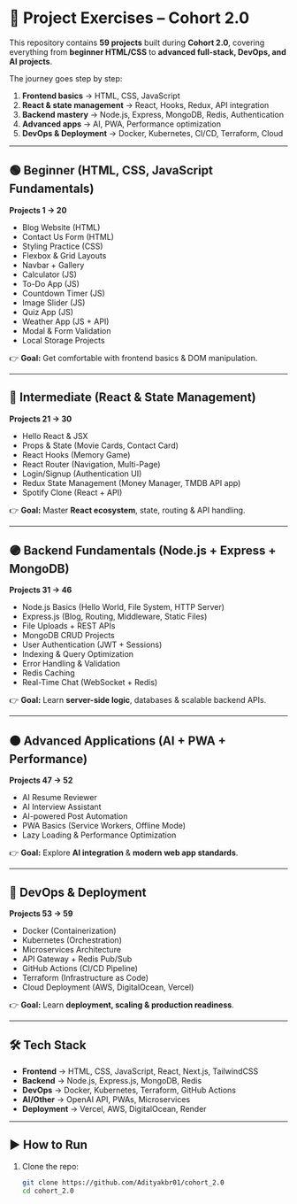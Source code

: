 # 🚀 Project Exercises – Cohort 2.0

This repository contains **59 projects** built during **Cohort 2.0**, covering everything from **beginner HTML/CSS** to **advanced full-stack, DevOps, and AI projects**.  

The journey goes step by step:
1. **Frontend basics** → HTML, CSS, JavaScript  
2. **React & state management** → React, Hooks, Redux, API integration  
3. **Backend mastery** → Node.js, Express, MongoDB, Redis, Authentication  
4. **Advanced apps** → AI, PWA, Performance optimization  
5. **DevOps & Deployment** → Docker, Kubernetes, CI/CD, Terraform, Cloud  

---

## 🟢 Beginner (HTML, CSS, JavaScript Fundamentals)  
**Projects 1 → 20**

- Blog Website (HTML)  
- Contact Us Form (HTML)  
- Styling Practice (CSS)  
- Flexbox & Grid Layouts  
- Navbar + Gallery  
- Calculator (JS)  
- To-Do App (JS)  
- Countdown Timer (JS)  
- Image Slider (JS)  
- Quiz App (JS)  
- Weather App (JS + API)  
- Modal & Form Validation  
- Local Storage Projects  

👉 **Goal:** Get comfortable with frontend basics & DOM manipulation.

---

## 🔵 Intermediate (React & State Management)  
**Projects 21 → 30**

- Hello React & JSX  
- Props & State (Movie Cards, Contact Card)  
- React Hooks (Memory Game)  
- React Router (Navigation, Multi-Page)  
- Login/Signup (Authentication UI)  
- Redux State Management (Money Manager, TMDB API app)  
- Spotify Clone (React + API)  

👉 **Goal:** Master **React ecosystem**, state, routing & API handling.

---

## 🟣 Backend Fundamentals (Node.js + Express + MongoDB)  
**Projects 31 → 46**

- Node.js Basics (Hello World, File System, HTTP Server)  
- Express.js (Blog, Routing, Middleware, Static Files)  
- File Uploads + REST APIs  
- MongoDB CRUD Projects  
- User Authentication (JWT + Sessions)  
- Indexing & Query Optimization  
- Error Handling & Validation  
- Redis Caching  
- Real-Time Chat (WebSocket + Redis)  

👉 **Goal:** Learn **server-side logic**, databases & scalable backend APIs.

---

## 🟠 Advanced Applications (AI + PWA + Performance)  
**Projects 47 → 52**

- AI Resume Reviewer  
- AI Interview Assistant  
- AI-powered Post Automation  
- PWA Basics (Service Workers, Offline Mode)  
- Lazy Loading & Performance Optimization  

👉 **Goal:** Explore **AI integration** & **modern web app standards**.

---

## 🔴 DevOps & Deployment  
**Projects 53 → 59**

- Docker (Containerization)  
- Kubernetes (Orchestration)  
- Microservices Architecture  
- API Gateway + Redis Pub/Sub  
- GitHub Actions (CI/CD Pipeline)  
- Terraform (Infrastructure as Code)  
- Cloud Deployment (AWS, DigitalOcean, Vercel)  

👉 **Goal:** Learn **deployment, scaling & production readiness**.

---

## 🛠 Tech Stack

- **Frontend** → HTML, CSS, JavaScript, React, Next.js, TailwindCSS  
- **Backend** → Node.js, Express.js, MongoDB, Redis  
- **DevOps** → Docker, Kubernetes, Terraform, GitHub Actions  
- **AI/Other** → OpenAI API, PWAs, Microservices  
- **Deployment** → Vercel, AWS, DigitalOcean, Render  

---

## ▶️ How to Run

1. Clone the repo:
   ```bash
   git clone https://github.com/Adityakbr01/cohort_2.0
   cd cohort_2.0
